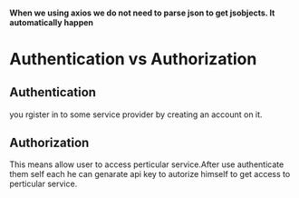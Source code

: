 #### When we using axios we do not need to parse json to get jsobjects. It automatically happen

# Authentication vs Authorization

## Authentication

you rgister in to some service provider by creating an account on it.

## Authorization

This means allow user to access perticular service.After use authenticate them self each he can
genarate api key to autorize himself to get access to perticular service.
